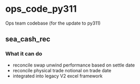 # ops_code_py311
Ops team codebase (for the update to py311)

## sea_cash_rec
### What it can do
 - reconcile swap unwind performance based on settle date
 - reconcile physical trade notional on trade date
 - integrated into legacy V2 excel framework